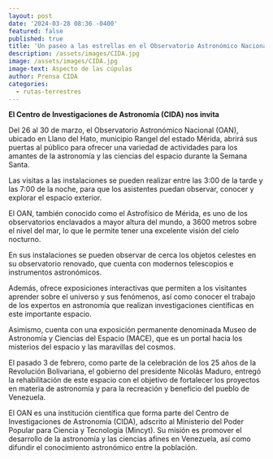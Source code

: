 ```yaml
---
layout: post
date: '2024-03-28 08:36 -0400'
featured: false
published: true
title: 'Un paseo a las estrellas en el Observatorio Astronómico Nacional '
description: /assets/images/CIDA.jpg
image: /assets/images/CIDA.jpg
image-text: Aspecto de las cúpulas
author: Prensa CIDA
categories:
  - rutas-terrestres
---
```

**El Centro de Investigaciones de Astronomía (CIDA) nos invita**

Del 26 al 30 de marzo, el Observatorio Astronómico Nacional (OAN), ubicado en Llano del Hato, municipio Rangel del estado Mérida, abrirá sus puertas al público para ofrecer una variedad de actividades para los amantes de la astronomía y las ciencias del espacio durante la Semana Santa.

Las visitas a las instalaciones se pueden realizar entre las 3:00 de la tarde y las 7:00 de la noche, para que los asistentes puedan observar, conocer y explorar el espacio exterior.

El OAN, también conocido como el Astrofísico de Mérida, es uno de los observatorios enclavados a mayor altura del mundo, a 3600 metros sobre el nivel del mar, lo que le permite tener una excelente visión del cielo nocturno.

En sus instalaciones se pueden observar de cerca los objetos celestes en su observatorio renovado, que cuenta con modernos telescopios e instrumentos astronómicos.

Además, ofrece exposiciones interactivas que permiten a los visitantes aprender sobre el universo y sus fenómenos, así como conocer el trabajo de los expertos en astronomía que realizan investigaciones científicas en este importante espacio.

Asimismo, cuenta con una exposición permanente denominada Museo de Astronomía y Ciencias del Espacio (MACE), que es un portal hacia los misterios del espacio y las maravillas del cosmos.

El pasado 3 de febrero, como parte de la celebración de los 25 años de la Revolución Bolivariana, el gobierno del presidente Nicolás Maduro, entregó la rehabilitación de este espacio con el objetivo de fortalecer los proyectos en materia de astronomía y para la recreación y beneficio del pueblo de Venezuela.

El OAN es una institución científica que forma parte del Centro de Investigaciones de Astronomía (CIDA), adscrito al Ministerio del Poder Popular para Ciencia y Tecnología (Mincyt). Su misión es promover el desarrollo de la astronomía y las ciencias afines en Venezuela, así como difundir el conocimiento astronómico entre la población.
